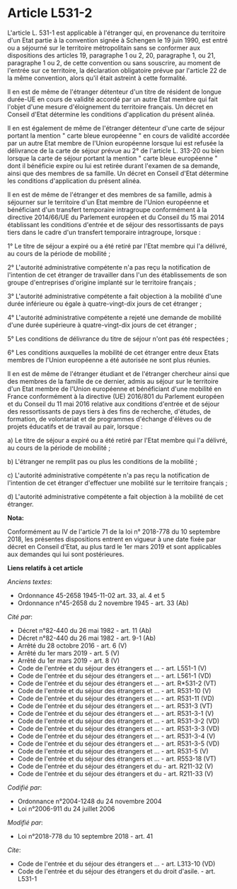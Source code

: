 # Article L531-2

L'article L. 531-1 est applicable à l'étranger qui, en provenance du territoire d'un Etat partie à la convention signée à
Schengen le 19 juin 1990, est entré ou a séjourné sur le territoire métropolitain sans se conformer aux dispositions des
articles 19, paragraphe 1 ou 2, 20, paragraphe 1, ou 21, paragraphe 1 ou 2, de cette convention ou sans souscrire, au moment
de l'entrée sur ce territoire, la déclaration obligatoire prévue par l'article 22 de la même convention, alors qu'il était
astreint à cette formalité.

Il en est de même de l'étranger détenteur d'un titre de résident de longue durée-UE en cours de validité accordé par un autre
Etat membre qui fait l'objet d'une mesure d'éloignement du territoire français. Un décret en Conseil d'Etat détermine les
conditions d'application du présent alinéa.

Il en est également de même de l'étranger détenteur d'une carte de séjour portant la mention " carte bleue européenne " en
cours de validité accordée par un autre Etat membre de l'Union européenne lorsque lui est refusée la délivrance de la carte
de séjour prévue au 2° de l'article L. 313-20 ou bien lorsque la carte de séjour portant la mention " carte bleue européenne
" dont il bénéficie expire ou lui est retirée durant l'examen de sa demande, ainsi que des membres de sa famille. Un décret
en Conseil d'Etat détermine les conditions d'application du présent alinéa.

Il en est de même de l'étranger et des membres de sa famille, admis à séjourner sur le territoire d'un Etat membre de l'Union
européenne et bénéficiant d'un transfert temporaire intragroupe conformément à la directive 2014/66/UE du Parlement européen
et du Conseil du 15 mai 2014 établissant les conditions d'entrée et de séjour des ressortissants de pays tiers dans le cadre
d'un transfert temporaire intragroupe, lorsque :

1° Le titre de séjour a expiré ou a été retiré par l'Etat membre qui l'a délivré, au cours de la période de mobilité ;

2° L'autorité administrative compétente n'a pas reçu la notification de l'intention de cet étranger de travailler dans l'un
des établissements de son groupe d'entreprises d'origine implanté sur le territoire français ;

3° L'autorité administrative compétente a fait objection à la mobilité d'une durée inférieure ou égale à quatre-vingt-dix
jours de cet étranger ;

4° L'autorité administrative compétente a rejeté une demande de mobilité d'une durée supérieure à quatre-vingt-dix jours de
cet étranger ;

5° Les conditions de délivrance du titre de séjour n'ont pas été respectées ;

6° Les conditions auxquelles la mobilité de cet étranger entre deux Etats membres de l'Union européenne a été autorisée ne
sont plus réunies.

Il en est de même de l'étranger étudiant et de l'étranger chercheur ainsi que des membres de la famille de ce dernier, admis
au séjour sur le territoire d'un Etat membre de l'Union européenne et bénéficiant d'une mobilité en France conformément à la
directive (UE) 2016/801 du Parlement européen et du Conseil du 11 mai 2016 relative aux conditions d'entrée et de séjour des
ressortissants de pays tiers à des fins de recherche, d'études, de formation, de volontariat et de programmes d'échange
d'élèves ou de projets éducatifs et de travail au pair, lorsque :

a) Le titre de séjour a expiré ou a été retiré par l'Etat membre qui l'a délivré, au cours de la période de mobilité ;

b) L'étranger ne remplit pas ou plus les conditions de la mobilité ;

c) L'autorité administrative compétente n'a pas reçu la notification de l'intention de cet étranger d'effectuer une mobilité
sur le territoire français ;

d) L'autorité administrative compétente a fait objection à la mobilité de cet étranger.

**Nota:**

Conformément au IV de l'article 71 de la loi n° 2018-778 du 10 septembre 2018, les présentes dispositions entrent en vigueur
à une date fixée par décret en Conseil d'Etat, au plus tard le 1er mars 2019 et sont applicables aux demandes qui lui sont
postérieures.

**Liens relatifs à cet article**

_Anciens textes_:

  - Ordonnance 45-2658 1945-11-02 art. 33, al. 4 et 5
  - Ordonnance n°45-2658 du 2 novembre 1945 - art. 33 (Ab)

_Cité par_:

  - Décret n°82-440 du 26 mai 1982 - art. 11 (Ab)
  - Décret n°82-440 du 26 mai 1982 - art. 9-1 (Ab)
  - Arrêté du 28 octobre 2016 - art. 6 (V)
  - Arrêté du 1er mars 2019 - art. 5 (V)
  - Arrêté du 1er mars 2019 - art. 8 (V)
  - Code de l'entrée et du séjour des étrangers et ... - art. L551-1 (V)
  - Code de l'entrée et du séjour des étrangers et ... - art. L561-1 (VD)
  - Code de l'entrée et du séjour des étrangers et ... - art. R*531-2 (VT)
  - Code de l'entrée et du séjour des étrangers et ... - art. R531-10 (V)
  - Code de l'entrée et du séjour des étrangers et ... - art. R531-11 (VD)
  - Code de l'entrée et du séjour des étrangers et ... - art. R531-3 (VT)
  - Code de l'entrée et du séjour des étrangers et ... - art. R531-3-1 (V)
  - Code de l'entrée et du séjour des étrangers et ... - art. R531-3-2 (VD)
  - Code de l'entrée et du séjour des étrangers et ... - art. R531-3-3 (VD)
  - Code de l'entrée et du séjour des étrangers et ... - art. R531-3-4 (V)
  - Code de l'entrée et du séjour des étrangers et ... - art. R531-3-5 (VD)
  - Code de l'entrée et du séjour des étrangers et ... - art. R531-5 (V)
  - Code de l'entrée et du séjour des étrangers et ... - art. R553-18 (VT)
  - Code de l'entrée et du séjour des étrangers et du  - art. R211-32 (V)
  - Code de l'entrée et du séjour des étrangers et du  - art. R211-33 (V)

_Codifié par_:

  - Ordonnance n°2004-1248 du 24 novembre 2004
  - Loi n°2006-911 du 24 juillet 2006

_Modifié par_:

  - Loi n°2018-778 du 10 septembre 2018 - art. 41

_Cite_:

  - Code de l'entrée et du séjour des étrangers et ... - art. L313-10 (VD)
  - Code de l'entrée et du séjour des étrangers et du droit d'asile. - art. L531-1
